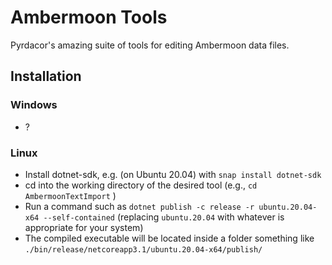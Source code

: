 # Ambermoon Tools

Pyrdacor's amazing suite of tools for editing Ambermoon data files.

## Installation

### Windows 
 - ?

### Linux
- Install dotnet-sdk, e.g. (on Ubuntu 20.04) with `snap install dotnet-sdk`
- cd into the working directory of the desired tool (e.g., `cd AmbermoonTextImport` )
- Run a command such as `dotnet publish -c release -r ubuntu.20.04-x64 --self-contained` (replacing `ubuntu.20.04` with whatever is appropriate for your system)
- The compiled executable will be located inside a folder something like `./bin/release/netcoreapp3.1/ubuntu.20.04-x64/publish/`

